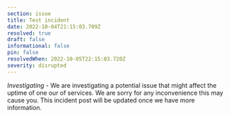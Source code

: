 ```yaml
---
section: issue
title: Test incident
date: 2022-10-04T21:15:03.709Z
resolved: true
draft: false
informational: false
pin: false
resolvedWhen: 2022-10-05T22:15:03.720Z
severity: disrupted
---
```

*Investigating* - We are investigating a potential issue that might affect the uptime of one our of services. We are sorry for any inconvenience this may cause you. This incident post will be updated once we have more information.